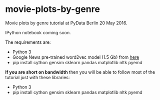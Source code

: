 # movie-plots-by-genre
Movie plots by genre tutorial at PyData Berlin 20 May 2016. 

IPython notebook coming soon.

The requirements are:

- Python 3
- Google News pre-trained word2vec model (1.5 Gb) from [here]( https://drive.google.com/file/d/0B7XkCwpI5KDYNlNUTTlSS21pQmM/edit?usp=sharing)
- pip install cython gensim sklearn pandas matplotlib nltk pyemd

__If you are short on bandwidth__ then you will be able to follow most of the tutorial just with these libraries:

- Python 3
- pip install cython gensim sklearn pandas matplotlib nltk pyemd
